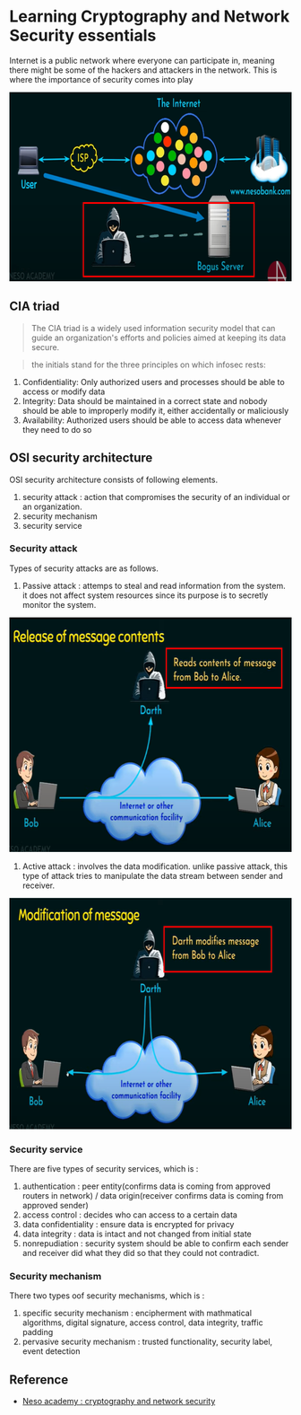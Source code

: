 # Learning Cryptography and Network Security essentials
Internet is a public network where everyone can participate in, meaning there might be some of the hackers and attackers in the network. This is where the importance of security comes into play

<img src="reference/hacker-bogus-server.png" width=749 height=337 alt="bogus server in network" />

## CIA triad
> The CIA triad is a widely used information security model that can guide an organization's efforts and policies aimed at keeping its data secure. 

>  the initials stand for the three principles on which infosec rests:

1. Confidentiality: Only authorized users and processes should be able to access or modify data
1. Integrity: Data should be maintained in a correct state and nobody should be able to improperly modify it, either accidentally or maliciously
1. Availability: Authorized users should be able to access data whenever they need to do so

## OSI security architecture
OSI security architecture consists of following elements. 

1. security attack : action that compromises the security of an individual or an organization. 
1. security mechanism
1. security service

### Security attack
Types of security attacks are as follows. 

1. Passive attack : attemps to steal and read information from the system. it does not affect system resources since its purpose is to secretly monitor the system.

<img src="reference/passive-attack-read-messages.png" width=704 height=418 alt="passive attack" />

1. Active attack : involves the data modification. unlike passive attack, this type of attack tries to manipulate the data stream between sender and receiver.

<img src="reference/active-attack-modify-messages.png" width=736 height=412 alt="active attack" />

### Security service
There are five types of security services, which is : 

1. authentication : peer entity(confirms data is coming from approved routers in network) / data origin(receiver confirms data is coming from approved sender)
1. access control : decides who can access to a certain data
1. data confidentiality : ensure data is encrypted for privacy
1. data integrity : data is intact and not changed from initial state
1. nonrepudiation : security system should be able to confirm each sender and receiver did what they did so that they could not contradict. 

### Security mechanism
There two types oof security mechanisms, which is : 

1. specific security mechanism : encipherment with mathmatical algorithms, digital signature, access control, data integrity, traffic padding
1. pervasive security mechanism : trusted functionality, security label, event detection

## Reference 
- [Neso academy : cryptography and network security](https://www.youtube.com/watch?v=JoeiLuFNBc4&list=PLBlnK6fEyqRgJU3EsOYDTW7m6SUmW6kII&index=1)